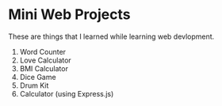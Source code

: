# Mini Web Projects
These are things that I learned while learning web devlopment.
1. Word Counter 
2. Love Calculator
3. BMI Calculator
4. Dice Game
5. Drum Kit
6. Calculator (using Express.js)


